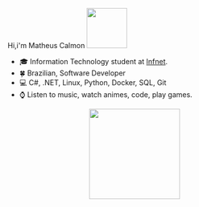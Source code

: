  Hi,i'm Matheus Calmon <img src="https://media.giphy.com/media/QXhSr6NDR4F5t69GL8/giphy.gif" height="80px" width="80px">
- :mortar_board: Information Technology student at [Infnet](https://www.infnet.edu.br/infnet/home/).
- :four_leaf_clover: Brazilian, Software Developer
- :computer: C#, .NET, Linux, Python, Docker, SQL, Git
- :watch: Listen to music, watch animes, code, play games.

<div align="center">
  <a href="https://github.com/renan368">
  <img height="180em" src="https://github-readme-stats.vercel.app/api/top-langs/?username=Nvk1ng&layout=compact&langs_count=7&theme=dark"/>
</div>
